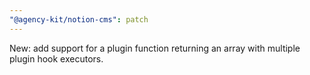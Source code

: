```yaml
---
"@agency-kit/notion-cms": patch
---
```


New: add support for a plugin function returning an array with multiple plugin hook executors.
